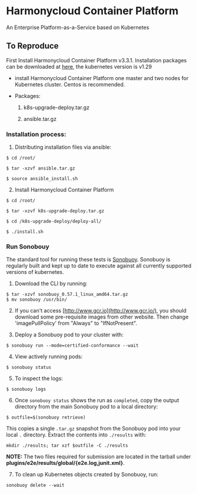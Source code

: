# Harmonycloud Container Platform

An Enterprise Platform-as-a-Service based on Kubernetes 

## To Reproduce

First Install Harmonycloud Container Platform v3.3.1. Installation packages can be downloaded at  [here](http://harmonycloud.cn/products/rongqiyun/), the kubernetes version is v1.29

 * install Harmonycloud Container Platform one master and two nodes for Kubernetes cluster. Centos is recommended.

 * Packages: 

   1. k8s-upgrade-deploy.tar.gz

   2. ansible.tar.gz

### Installation process:

1. Distributing installation files via ansible: 

```
$ cd /root/

$ tar -xzvf ansible.tar.gz

$ source ansible_install.sh
```

2. Install Harmonycloud Container Platform 

```
$ cd /root/

$ tar -xzvf k8s-upgrade-deploy.tar.gz

$ cd /k8s-upgrade-deploy/deploy-all/

$ ./install.sh
```

### Run Sonobouy

The standard tool for running these tests is [Sonobuoy](https://github.com/heptio/sonobuoy). Sonobuoy is regularly built and kept up to date to execute against all currently supported versions of kubernetes.

1. Download the CLI by running:

```
$ tar -xzvf sonobuoy_0.57.1_linux_amd64.tar.gz
$ mv sonobuoy /usr/bin/
```

2. If you can't access [http://www.gcr.io](http://www.gcr.io/), you should download some pre-requisite images from other website. Then change 'imagePullPolicy' from "Always" to "IfNotPresent".

3. Deploy a Sonobuoy pod to your cluster with:

```
$ sonobuoy run --mode=certified-conformance --wait
```

4. View actively running pods:

```
$ sonobuoy status 
```

5. To inspect the logs:

```
$ sonobuoy logs
```

6. Once `sonobuoy status` shows the run as `completed`, copy the output directory from the main Sonobuoy pod to a local directory:

```
$ outfile=$(sonobuoy retrieve)
```

This copies a single `.tar.gz` snapshot from the Sonobuoy pod into your local
`.` directory. Extract the contents into `./results` with:

```
mkdir ./results; tar xzf $outfile -C ./results
```

**NOTE:** The two files required for submission are located in the tarball under **plugins/e2e/results/global/{e2e.log,junit.xml}**. 

7. To clean up Kubernetes objects created by Sonobuoy, run:

```
sonobuoy delete --wait
```